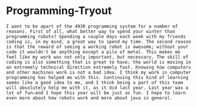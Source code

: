# Programming-Tryout
	I want to be apart of the 4930 programming system for a number of reasons. First of all, what better way to spend your winter than programming robots? Spending a couple days each week with my friends coding is, in my mind, a great way to spend my time. The second reason is that the reward of seeing a working robot is awesome; without your code it wouldn't be anything except a pile of metal. This makes me feel like my work was not only important, but necessary. The skill of coding is also something that is great to have; the world is moving in an extremely technical direction extremely fast. Knowing how computers and other machines work is not a bad idea. I think my work in computer programming has helped me with this. Continuing this kind of learning seems like a good idea to me, and I think being a part of this team will absolutely help me with it, as it did last year. Last year was a lot of fun—and I hope this year will be just as fun. I hope to learn even more about how robots work and more about java in general.
